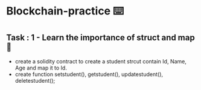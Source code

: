 # Blockchain-practice ⌨️

## Task : 1 - Learn the importance of struct and map 🎯
 - create a solidity contract to create a student strcut contain Id, Name, Age and map it to Id.
 - create function setstudent(), getstudent(), updatestudent(), deletestudent();
